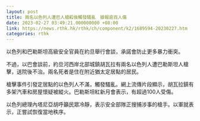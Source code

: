 ```yaml
---
layout: post
title: 兩名以色列人遭巴人槍殺後觸發騷亂　據報逾百人傷
date: 2023-02-27 03:49:21.000000000 +08:00
link: https://news.rthk.hk/rthk/ch/component/k2/1689594-20230227.htm
categories: rthk
---
```


以色列和巴勒斯坦高級安全官員在約旦舉行會談，承諾會防止更多暴力衝突。

不過，以巴會談前，約旦河西岸北部城鎮胡瓦拉有兩名以色列人遭巴勒斯坦人槍擊，送院後不治。兩名死者是住在附近猶太定居點的居民。

槍擊事件引發定居點的以色列人不滿，觸發騷亂。網上流傳片段顯示，胡瓦拉鎮有多架汽車和房屋懷疑被縱火。巴勒斯坦紅新月會表示，有超過100人受傷。

以色列總理內塔尼亞胡呼籲民眾冷靜，表示安全部隊正搜捕涉事的槍手。以軍就表示，正嘗試恢復當地秩序。
